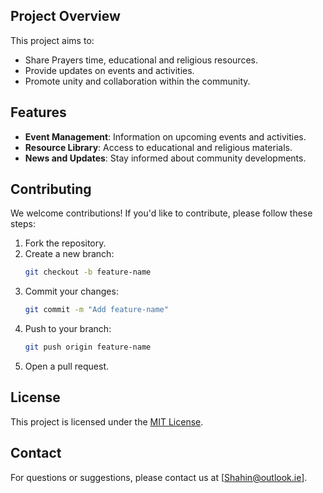 ## Project Overview

This project aims to:
- Share Prayers time, educational and religious resources.
- Provide updates on events and activities.
- Promote unity and collaboration within the community.

## Features

- **Event Management**: Information on upcoming events and activities.
- **Resource Library**: Access to educational and religious materials.
- **News and Updates**: Stay informed about community developments.

## Contributing

We welcome contributions! If you'd like to contribute, please follow these steps:

1. Fork the repository.
2. Create a new branch:
    ```bash
    git checkout -b feature-name
    ```
3. Commit your changes:
    ```bash
    git commit -m "Add feature-name"
    ```
4. Push to your branch:
    ```bash
    git push origin feature-name
    ```
5. Open a pull request.

## License

This project is licensed under the [MIT License](LICENSE).

## Contact

For questions or suggestions, please contact us at [Shahin@outlook.ie].
